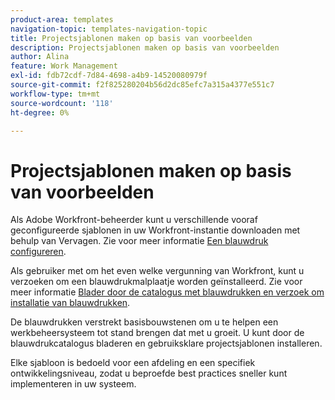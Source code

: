 ```yaml
---
product-area: templates
navigation-topic: templates-navigation-topic
title: Projectsjablonen maken op basis van voorbeelden
description: Projectsjablonen maken op basis van voorbeelden
author: Alina
feature: Work Management
exl-id: fdb72cdf-7d84-4698-a4b9-14520080979f
source-git-commit: f2f825280204b56d2dc85efc7a315a4377e551c7
workflow-type: tm+mt
source-wordcount: '118'
ht-degree: 0%

---
```


# Projectsjablonen maken op basis van voorbeelden

<!--
<p data-mc-conditions="QuicksilverOrClassic.Draft mode">(NOTE: this is for QS only. Rest of the article still OK for classic.)</p>
-->

Als Adobe Workfront-beheerder kunt u verschillende vooraf geconfigureerde sjablonen in uw Workfront-instantie downloaden met behulp van Vervagen. Zie voor meer informatie [Een blauwdruk configureren](../../../administration-and-setup/blueprints/configure-template-package.md).

Als gebruiker met om het even welke vergunning van Workfront, kunt u verzoeken om een blauwdrukmalplaatje worden geïnstalleerd. Zie voor meer informatie [Blader door de catalogus met blauwdrukken en verzoek om installatie van blauwdrukken](../../../administration-and-setup/blueprints/browse-catalog.md).

De blauwdrukken verstrekt basisbouwstenen om u te helpen een werkbeheersysteem tot stand brengen dat met u groeit. U kunt door de blauwdrukcatalogus bladeren en gebruiksklare projectsjablonen installeren.

Elke sjabloon is bedoeld voor een afdeling en een specifiek ontwikkelingsniveau, zodat u beproefde best practices sneller kunt implementeren in uw systeem.
